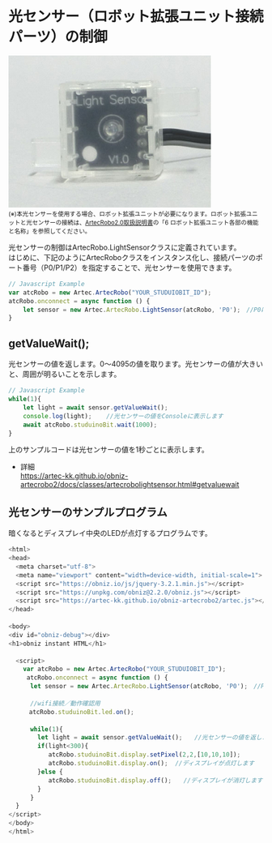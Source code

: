 
# 光センサー（ロボット拡張ユニット接続パーツ）の制御
![](./image/ex-lightsensor.jpg)<br>
<small>(※)本光センサーを使用する場合、ロボット拡張ユニットが必要になります。ロボット拡張ユニットと光センサーの接続は、[ArtecRobo2.0取扱説明書](https://www.artec-kk.co.jp/artecrobo2/pdf/jp/82541man_K0419_J.pdf)の「6 ロボット拡張ユニット各部の機能と名称」を参照してください。<br></small>

光センサーの制御はArtecRobo.LightSensorクラスに定義されています。</br>
はじめに、下記のようにArtecRoboクラスをインスタンス化し、接続パーツのポート番号（P0/P1/P2）を指定することで、光センサーを使用できます。
```Javascript
// Javascript Example
var atcRobo = new Artec.ArtecRobo("YOUR_STUDUIOBIT_ID");
atcRobo.onconnect = async function () {
    let sensor = new Artec.ArtecRobo.LightSensor(atcRobo, 'P0');　//P0に光センサーを接続する場合
}
```


## getValueWait();
光センサーの値を返します。0～4095の値を取ります。光センサーの値が大きいと、周囲が明るいことを示します。
```Javascript
// Javascript Example
while(1){
    let light = await sensor.getValueWait();
    console.log(light);    //光センサーの値をConsoleに表示します
    await atcRobo.studuinoBit.wait(1000);
}
```
上のサンプルコードは光センサーの値を1秒ごとに表示します。
* 詳細<br>
https://artec-kk.github.io/obniz-artecrobo2/docs/classes/artecrobolightsensor.html#getvaluewait

## 光センサーのサンプルプログラム
暗くなるとディスプレイ中央のLEDが点灯するプログラムです。
```Javascript
<html>
<head>
  <meta charset="utf-8">
  <meta name="viewport" content="width=device-width, initial-scale=1">
  <script src="https://obniz.io/js/jquery-3.2.1.min.js"></script>
  <script src="https://unpkg.com/obniz@2.2.0/obniz.js"></script>
  <script src="https://artec-kk.github.io/obniz-artecrobo2/artec.js"></script>
</head>

<body>
<div id="obniz-debug"></div>
<h1>obniz instant HTML</h1>

  <script>
    var atcRobo = new Artec.ArtecRobo("YOUR_STUDUIOBIT_ID");
     atcRobo.onconnect = async function () {
      let sensor = new Artec.ArtecRobo.LightSensor(atcRobo, 'P0');　//P0に光センサーを接続する場合

      //wifi接続／動作確認用
    　atcRobo.studuinoBit.led.on();
     
      while(1){
        let light = await sensor.getValueWait();　　//光センサーの値を返します
        if(light<300){
           atcRobo.studuinoBit.display.setPixel(2,2,[10,10,10]);  
           atcRobo.studuinoBit.display.on();  //ディスプレイが点灯します
        }else {
           atcRobo.studuinoBit.display.off();　　//ディスプレイが消灯します
        }
      } 
  }
</script>
</body>
</html>
```

